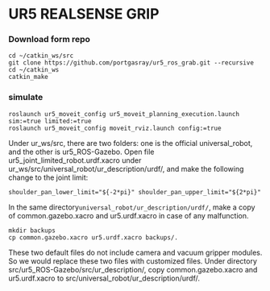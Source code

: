 # UR5 REALSENSE GRIP

### Download form repo

```
cd ~/catkin_ws/src
git clone https://github.com/portgasray/ur5_ros_grab.git --recursive
cd ~/catkin_ws
catkin_make
```

### simulate 

```
roslaunch ur5_moveit_config ur5_moveit_planning_execution.launch sim:=true limited:=true
roslaunch ur5_moveit_config moveit_rviz.launch config:=true
```
Under ur_ws/src, there are two folders: one is the official universal_robot, and the other is ur5_ROS-Gazebo. Open file ur5_joint_limited_robot.urdf.xacro under ur_ws/src/universal_robot/ur_description/urdf/, and make the following change to the joint limit:
```
shoulder_pan_lower_limit="${-2*pi}" shoulder_pan_upper_limit="${2*pi}"
```


In the same directory`universal_robot/ur_description/urdf/`, make a copy of common.gazebo.xacro and ur5.urdf.xacro in case of any malfunction.
```
mkdir backups
cp common.gazebo.xacro ur5.urdf.xacro backups/.
```
These two default files do not include camera and vacuum gripper modules. So we would replace these two files with customized files. Under directory src/ur5_ROS-Gazebo/src/ur_description/, copy common.gazebo.xacro and ur5.urdf.xacro to src/universal_robot/ur_description/urdf/.
